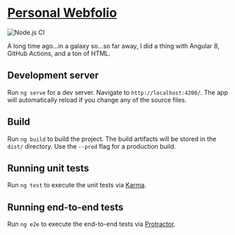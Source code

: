# [Personal Webfolio](https://brenda-chepkorir-portfolio.herokuapp.com/)
![Node.js CI](https://github.com/ChepkorirBrenda/chepkorir-webfolio/workflows/Node.js%20CI/badge.svg?branch=master)

A long time ago...in a galaxy so...so far away, I did a thing with Angular 8, GitHub Actions, and a ton of HTML.


## Development server

Run `ng serve` for a dev server. Navigate to `http://localhost:4200/`. The app will automatically reload if you change any of the source files.

## Build

Run `ng build` to build the project. The build artifacts will be stored in the `dist/` directory. Use the `--prod` flag for a production build.

## Running unit tests

Run `ng test` to execute the unit tests via [Karma](https://karma-runner.github.io).

## Running end-to-end tests

Run `ng e2e` to execute the end-to-end tests via [Protractor](http://www.protractortest.org/).

